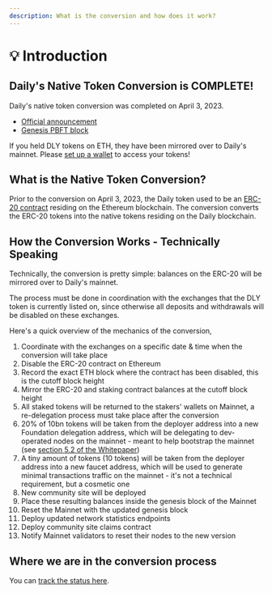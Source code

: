 ```yaml
---
description: What is the conversion and how does it work?
---
```


# 💡 Introduction

## Daily's Native Token Conversion is COMPLETE!&#x20;

Daily's native token conversion was completed on April 3, 2023.&#x20;

* [Official announcement](https://twitter.com/daily\_project/status/1643946667723436033?s=20)
* [Genesis PBFT block](https://mainnet.explorer.dailycrypto.me/pbft/0)

If you held DLY tokens on ETH, they have been mirrored over to Daily's mainnet. Please [set up a wallet](../wallet/) to access your tokens!&#x20;



## What is the Native Token Conversion?&#x20;

Prior to the conversion on April 3, 2023, the Daily token used to be an [ERC-20 contract](https://etherscan.io/address/0xf001937650bb4f62b57521824b2c20f5b91bea05) residing on the Ethereum blockchain. The conversion converts the ERC-20 tokens into the native tokens residing on the Daily blockchain.



## How the Conversion Works - Technically Speaking

Technically, the conversion is pretty simple: balances on the ERC-20 will be mirrored over to Daily's mainnet.&#x20;

The process must be done in coordination with the exchanges that the DLY token is currently listed on, since otherwise all deposits and withdrawals will be disabled on these exchanges.&#x20;

Here's a quick overview of the mechanics of the conversion,&#x20;

1. Coordinate with the exchanges on a specific date & time when the conversion will take place&#x20;
2. Disable the ERC-20 contract on Ethereum
3. Record the exact ETH block where the contract has been disabled, this is the cutoff block height&#x20;
4. Mirror the ERC-20 and staking contract balances at the cutoff block height&#x20;
5. All staked tokens will be returned to the stakers' wallets on Mainnet, a re-delegation process must take place after the conversion
6. 20% of 10bn tokens will be taken from the deployer address into a new Foundation delegation address, which will be delegating to dev-operated nodes on the mainnet - meant to help bootstrap the mainnet (see [section 5.2 of the Whitepaper](https://docs.dailycrypto.me/tech-whitepaper/economic-model#5.2-token-distribution))
7. A tiny amount of tokens (10 tokens) will be taken from the deployer address into a new faucet address, which will be used to generate minimal transactions traffic on the mainnet - it's not a technical requirement, but a cosmetic one&#x20;
8. New community site will be deployed&#x20;
9. Place these resulting balances inside the genesis block of the Mainnet&#x20;
10. Reset the Mainnet with the updated genesis block&#x20;
11. Deploy updated network statistics endpoints
12. Deploy community site claims contract&#x20;
13. Notify Mainnet validators to reset their nodes to the new version&#x20;

###

## Where we are in the conversion process

You can [track the status here](conversion-status.md).&#x20;
